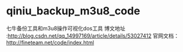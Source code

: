 # qiniu_backup_m3u8_code
七牛备份工具和m3u8操作可视化dos工具 博文地址 :http://blog.csdn.net/qq_14997169/article/details/53027412
官网文档：  http://fineteam.net/code/index.html 
